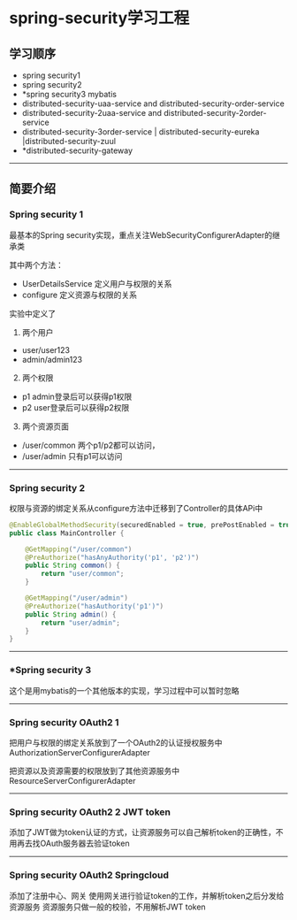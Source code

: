 # spring-security学习工程

## 学习顺序
* spring security1
* spring security2
* *spring security3 mybatis
* distributed-security-uaa-service and distributed-security-order-service
* distributed-security-2uaa-service and distributed-security-2order-service
* distributed-security-3order-service | distributed-security-eureka |distributed-security-zuul
* *distributed-security-gateway

---
## 简要介绍
### Spring security 1
最基本的Spring security实现，重点关注WebSecurityConfigurerAdapter的继承类

其中两个方法：
* UserDetailsService 定义用户与权限的关系
* configure 定义资源与权限的关系

实验中定义了
1. 两个用户
* user/user123
* admin/admin123

2. 两个权限
* p1 admin登录后可以获得p1权限
* p2 user登录后可以获得p2权限

3. 两个资源页面
* /user/common 两个p1/p2都可以访问，
* /user/admin 只有p1可以访问

---
### Spring security 2
权限与资源的绑定关系从configure方法中迁移到了Controller的具体APi中

```java
@EnableGlobalMethodSecurity(securedEnabled = true, prePostEnabled = true)
public class MainController {

    @GetMapping("/user/common")
    @PreAuthorize("hasAnyAuthority('p1', 'p2')")
    public String common() {
        return "user/common";
    }

    @GetMapping("/user/admin")
    @PreAuthorize("hasAuthority('p1')")
    public String admin() {
        return "user/admin";
    }
}
```

---

### *Spring security 3
这个是用mybatis的一个其他版本的实现，学习过程中可以暂时忽略

---

### Spring security OAuth2 1
把用户与权限的绑定关系放到了一个OAuth2的认证授权服务中 AuthorizationServerConfigurerAdapter

把资源以及资源需要的权限放到了其他资源服务中
ResourceServerConfigurerAdapter

---
### Spring security OAuth2 2 JWT token
添加了JWT做为token认证的方式，让资源服务可以自己解析token的正确性，不用再去找OAuth服务器去验证token

---

### Spring security OAuth2 Springcloud
添加了注册中心、网关
使用网关进行验证token的工作，并解析token之后分发给资源服务
资源服务只做一般的校验，不用解析JWT token

